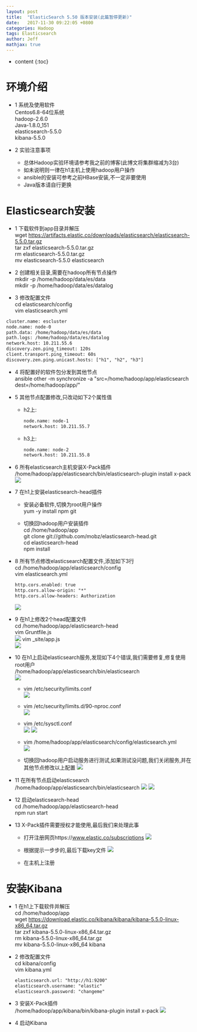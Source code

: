 ```yaml
---
layout: post
title:  "ElasticSearch 5.50 版本安装(此篇暂停更新)"
date:   2017-11-30 09:22:05 +0800
categories: Hadoop
tags: Elasticsearch
author: Jeff
mathjax: true
---
```


* content
{:toc}


# 环境介绍
* 1 系统及使用软件    
    Centos6.8-64位系统    
    hadoop-2.6.0    
    Java-1.8.0_151     
    elasticsearch-5.5.0    
    kibana-5.5.0

* 2 实验注意事项<br>
    * 总体Hadoop实验环境请参考我之前的博客(此博文将集群缩减为3台)    
    * 如未说明则一律在h1主机上使用hadoop用户操作    
    * ansible的安装可参考之前HBase安装,不一定非要使用    
    * Java版本请自行更换

# Elasticsearch安装
* 1 下载软件到app目录并解压<br>
    wget https://artifacts.elastic.co/downloads/elasticsearch/elasticsearch-5.5.0.tar.gz<br>
    tar zxf elasticsearch-5.5.0.tar.gz<br>
    rm elasticsearch-5.5.0.tar.gz<br>
    mv elasticsearch-5.5.0 elasticsearch

* 2 创建相关目录,需要在hadoop所有节点操作<br>
    mkdir -p /home/hadoop/data/es/data<br>
    mkdir -p /home/hadoop/data/es/datalog

* 3 修改配置文件<br>
    cd elasticsearch/config<br>
    vim elasticsearch.yml<br>
```xml
cluster.name: escluster
node.name: node-0
path.data: /home/hadoop/data/es/data
path.logs: /home/hadoop/data/es/datalog
network.host: 10.211.55.6
discovery.zen.ping_timeout: 120s
client.transport.ping_timeout: 60s
discovery.zen.ping.unicast.hosts: ["h1", "h2", "h3"]
```

* 4 将配置好的软件包分发到其他节点<br>
    ansible other -m synchronize -a "src=/home/hadoop/app/elasticsearch dest=/home/hadoop/app/"
    
* 5 其他节点配置修改,只改动如下2个属性值<br>
    * h2上:<br>
        ```xml
        node.name: node-1
        network.host: 10.211.55.7
        ```
        
    * h3上:<br>
        ```xml
        node.name: node-2
        network.host: 10.211.55.8
        ```

* 6 所有elasticsearch主机安装X-Pack插件<br>
    /home/hadoop/app/elasticsearch/bin/elasticsearch-plugin install x-pack
    ![](http://ov7z79pcc.bkt.clouddn.com/15120068612285.jpg)

* 7 在h1上安装elasticsearch-head插件<br>
    * 安装必备软件,切换为root用户操作<br>
        yum -y install npm git
        
    * 切换回hadoop用户安装插件<br>
        cd /home/hadoop/app<br>
        git clone git://github.com/mobz/elasticsearch-head.git<br>
        cd elasticsearch-head<br>
        npm install<br>
        
* 8 所有节点修改elasticsearch配置文件,添加如下3行<br>
    cd /home/hadoop/app/elasticsearch/config<br>
    vim elasticsearch.yml
    ```xml
    http.cors.enabled: true
    http.cors.allow-origin: "*"
    http.cors.allow-headers: Authorization
    ```
    ![](http://ov7z79pcc.bkt.clouddn.com/15120077457985.jpg)

* 9 在h1上修改2个head配置文件<br>
    cd /home/hadoop/app/elasticsearch-head<br>
    vim Gruntfile.js<br>
    ![](http://ov7z79pcc.bkt.clouddn.com/15120080744717.jpg)
    vim _site/app.js<br>
    ![](http://ov7z79pcc.bkt.clouddn.com/15120208947339.jpg)

* 10 在h1上启动elasticsearch服务,发现如下4个错误,我们需要修复,修复使用root用户<br>
    /home/hadoop/app/elasticsearch/bin/elasticsearch<br>
    ![](http://ov7z79pcc.bkt.clouddn.com/15120082364563.jpg)
    * vim /etc/security/limits.conf<br>
        ![](http://ov7z79pcc.bkt.clouddn.com/15120086331548.jpg)

    * vim /etc/security/limits.d/90-nproc.conf<br>
        ![](http://ov7z79pcc.bkt.clouddn.com/15120087791323.jpg)

    * vim /etc/sysctl.conf<br>
        ![](http://ov7z79pcc.bkt.clouddn.com/15120088641946.jpg)
        ![](http://ov7z79pcc.bkt.clouddn.com/15120088913456.jpg)

    * vim /home/hadoop/app/elasticsearch/config/elasticsearch.yml<br>
        ![](http://ov7z79pcc.bkt.clouddn.com/15120090392512.jpg)

    * 切换回hadoop用户启动服务进行测试,如果测试没问题,我们关闭服务,并在其他节点修改以上配置
        ![](http://ov7z79pcc.bkt.clouddn.com/15120091948200.jpg)

* 11 在所有节点启动elasticsearch<br>
    /home/hadoop/app/elasticsearch/bin/elasticsearch
    ![](http://ov7z79pcc.bkt.clouddn.com/15120107438181.jpg)
    ![](http://ov7z79pcc.bkt.clouddn.com/15120107592163.jpg)

* 12 启动elasticsearch-head<br>
    cd /home/hadoop/app/elasticsearch-head<br>
    npm run start
    
* 13 X-Pack插件需要授权才能使用,最后我们来处理此事<br>
    * 打开注册网页https://www.elastic.co/subscriptions
        ![](http://ov7z79pcc.bkt.clouddn.com/15120262343447.jpg)
    
    * 根据提示一步步的,最后下载key文件
        ![](http://ov7z79pcc.bkt.clouddn.com/15120262898600.jpg)

    * 在主机上注册
        
    
# 安装Kibana
* 1 在h1上下载软件并解压<br>
    cd /home/hadoop/app<br>
    wget https://download.elastic.co/kibana/kibana/kibana-5.5.0-linux-x86_64.tar.gz<br>
    tar zxf kibana-5.5.0-linux-x86_64.tar.gz<br>
    rm kibana-5.5.0-linux-x86_64.tar.gz<br>
    mv kibana-5.5.0-linux-x86_64 kibana

* 2 修改配置文件<br>
    cd kibana/config<br>
    vim kibana.yml<br>
    ```xml
    elasticsearch.url: "http://h1:9200"
    elasticsearch.username: "elastic"
    elasticsearch.password: "changeme"
    ```
    
* 3 安装X-Pack插件<br>
    /home/hadoop/app/kibana/bin/kibana-plugin install x-pack
    ![](http://ov7z79pcc.bkt.clouddn.com/15120155486224.jpg)

* 4 启动Kibana<br>
    


